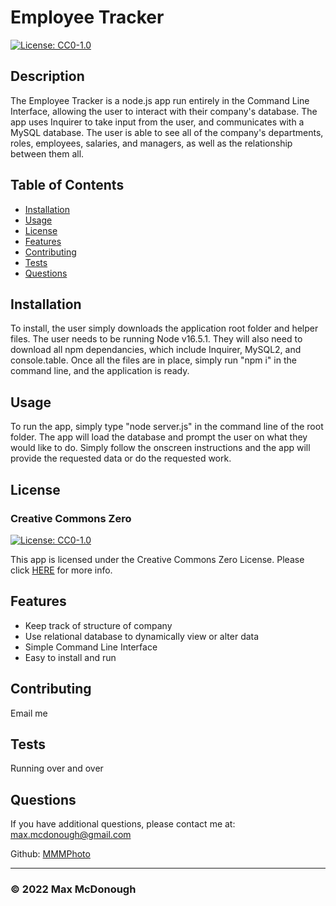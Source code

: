 
  # Employee Tracker

  [![License: CC0-1.0](https://licensebuttons.net/l/zero/1.0/80x15.png)](http://creativecommons.org/publicdomain/zero/1.0/)

  ## Description

  The Employee Tracker is a node.js app run entirely in the Command Line Interface, allowing the user to interact with their company's database. The app uses Inquirer to take input from the user, and communicates with a MySQL database. The user is able to see all of the company's departments, roles, employees, salaries, and managers, as well as the relationship between them all.

  ## Table of Contents

  - [Installation](#installation)
  - [Usage](#usage)
  - [License](#license)
  - [Features](#features)
  - [Contributing](#contributing)
  - [Tests](#tests)
  - [Questions](#questions)

  ## Installation

  To install, the user simply downloads the application root folder and helper files. The user needs to be running Node v16.5.1. They will also need to download all npm dependancies, which include Inquirer, MySQL2, and console.table. Once all the files are in place, simply run "npm i" in the command line, and the application is ready. 

  ## Usage

  To run the app, simply type "node server.js" in the command line of the root folder. The app will load the database and prompt the user on what they would like to do. Simply follow the onscreen instructions and the app will provide the requested data or do the requested work.

  ## License

  ### Creative Commons Zero


  [![License: CC0-1.0](https://licensebuttons.net/l/zero/1.0/80x15.png)](http://creativecommons.org/publicdomain/zero/1.0/)

  This app is licensed under the Creative Commons Zero License. Please click [HERE](http://creativecommons.org/publicdomain/zero/1.0/) for more info.

  ## Features

  - Keep track of structure of company
  - Use relational database to dynamically view or alter data
  - Simple Command Line Interface
  - Easy to install and run
  

  ## Contributing

  Email me

  ## Tests

  Running over and over

  ## Questions

  If you have additional questions, please contact me at: max.mcdonough@gmail.com

  Github: [MMMPhoto](https://github.com/MMMPhoto)

  --------------------------------------

  ### &copy; 2022 Max McDonough


  